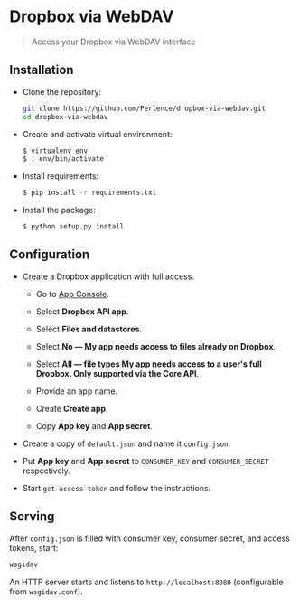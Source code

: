 Dropbox via WebDAV
==================

> Access your Dropbox via WebDAV interface


Installation
------------

-   Clone the repository:

    ```bash
    git clone https://github.com/Perlence/dropbox-via-webdav.git
    cd dropbox-via-webdav
    ```

-   Create and activate virtual environment:

    ```bash
    $ virtualenv env
    $ . env/bin/activate
    ```

-   Install requirements:

    ```bash
    $ pip install -r requirements.txt
    ```

-   Install the package:

    ```bash
    $ python setup.py install
    ```


Configuration
-------------

-   Create a Dropbox application with full access.

    -   Go to [App Console](https://www.dropbox.com/developers/apps/create).

    -   Select **Dropbox API app**.

    -   Select **Files and datastores**.

    -   Select **No — My app needs access to files already on Dropbox**.

    -   Select **All — file types My app needs access to a user's full Dropbox. Only supported via the Core API**.

    -   Provide an app name.

    -   Create **Create app**.

    -   Copy **App key** and **App secret**.

-   Create a copy of `default.json` and name it `config.json`.

-   Put **App key** and **App secret** to `CONSUMER_KEY` and `CONSUMER_SECRET` respectively.

-   Start `get-access-token` and follow the instructions.


Serving
-------

After `config.json` is filled with consumer key, consumer secret, and access tokens, start:

```bash
wsgidav
```

An HTTP server starts and listens to `http://localhost:8080` (configurable from `wsgidav.conf`).
